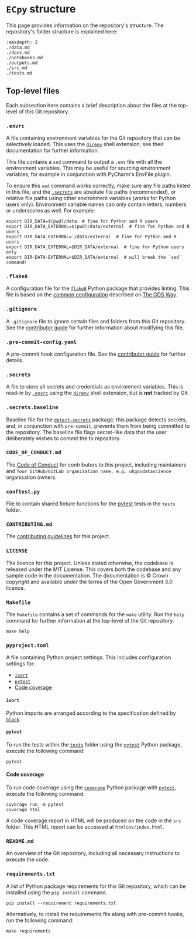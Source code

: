 # `ECpy` structure

This page provides information on the repository's structure. The repository's folder
structure is explained here:

```{toctree}
:maxdepth: 2
./data.md
./docs.md
./notebooks.md
./outputs.md
./src.md
./tests.md
```

## Top-level files

Each subsection here contains a brief description about the files at the top-level of
this Git repository.

### `.envrc`

A file containing environment variables for the Git repository that can be selectively
loaded. This uses the [`direnv`][direnv] shell extension; see their documentation for
further information.

This file contains a `sed` command to output a `.env` file with all the environment
variables. This may be useful for sourcing environment variables, for example in
conjunction with PyCharm's EnvFile plugin.

To ensure this `sed` command works correctly, make sure any file paths listed in this
file, and the [`.secrets`](#secrets) are absolute file paths (recommended), or relative
file paths using other environment variables (works for Python users only). Environment
variable names can only contain letters, numbers or underscores as well. For example:

```shell
export DIR_DATA=$(pwd)/data  # fine for Python and R users
export DIR_DATA_EXTERNAL=$(pwd)/data/external  # fine for Python and R users
export DIR_DATA_EXTERNAL=./data/external  # fine for Python and R users
export DIR_DATA_EXTERNAL=$DIR_DATA/external  # fine for Python users only
export DIR-DATA-EXTERNAL=$DIR_DATA/external  # will break the `sed` command!
```

### `.flake8`

A configuration file for the [`flake8`][flake8] Python package that provides linting.
This file is based on the [common configuration][gds-way-flake8] described on
[The GDS Way][gds-way].

### `.gitignore`

A `.gitignore` file to ignore certain files and folders from this Git repository. See
the [contributor guide][docs-updating-gitignore] for further information about
modifying this file.

### `.pre-commit-config.yaml`

A pre-commit hook configuration file. See the
[contributor guide][docs-pre-commit-hooks] for further details.

### `.secrets`

A file to store all secrets and credentials as environment variables. This is read-in
by [`.envrc`](#envrc) using the [`direnv`][direnv] shell extension, but is **not**
tracked by Git.

### `.secrets.baseline`

Baseline file for the [`detect-secrets`][detect-secrets] package; this package detects
secrets, and, in conjunction with `pre-commit`, prevents them from being committed to
the repository. The baseline file flags secret-like data that the user deliberately
wishes to commit the to repository.

### `CODE_OF_CONDUCT.md`

The [Code of Conduct][code-of-conduct] for contributors to this project, including
maintainers and `Your GitHub/GitLab organisation name, e.g. ukgovdatascience` organisation owners.

### `conftest.py`

File to contain shared fixture functions for the [pytest][pytest] tests in the `tests`
folder.

### `CONTRIBUTING.md`

The [contributing guidelines][contributing] for this project.

### `LICENSE`

The licence for this project. Unless stated otherwise, the codebase is released under
the MIT License. This covers both the codebase and any sample code in the
documentation. The documentation is © Crown copyright and available under the terms of
the Open Government 3.0 licence.

### `Makefile`

The `Makefile` contains a set of commands for the `make` utility. Run the `help`
command for further information at the top-level of the Git repository.

```shell
make help
```

### `pyproject.toml`

A file containing Python project settings. This includes configuration settings for:

- [`isort`](#isort)
- [`pytest`](#pytest)
- [Code coverage](#code-coverage)

#### `isort`

Python imports are arranged according to the specification defined by [`black`][black].

#### `pytest`

To run the tests within the [`tests`][docs-tests] folder using the [`pytest`][pytest]
Python package, execute the following command:

```shell
pytest
```

#### Code coverage

To run code coverage using the [`coverage`][coverage] Python package with
[`pytest`][pytest], execute the following command:

```shell
coverage run -m pytest
coverage html
```

A code coverage report in HTML will be produced on the code in the `src` folder. This
HTML report can be accessed at `htmlcov/index.html`.

### `README.md`

An overview of the Git repository, including all necessary instructions to execute the
code.

### `requirements.txt`

A list of Python package requirements for this Git repository, which can be installed
using the `pip install` command.

```shell
pip install --requirement requirements.txt
```

Alternatively, to install the requirements file along with pre-commit hooks, run the
following command:

```shell
make requirements
```

[black]: https://black.readthedocs.io/en/stable/
[code-of-conduct]:../contributor_guide/CODE_OF_CONDUCT.md
[contributing]: ../contributor_guide/CONTRIBUTING.md
[coverage]: https://coverage.readthedocs.io/
[detect-secrets]: https://github.com/Yelp/detect-secrets
[direnv]: https://direnv.net/
[docs-pre-commit-hooks]: ../contributor_guide/pre_commit_hooks.md
[docs-tests]: ./tests.md
[docs-updating-gitignore]: ../contributor_guide/updating_gitignore.md
[flake8]: https://gitlab.com/pycqa/flake8
[gds-way]: https://gds-way.cloudapps.digital
[gds-way-flake8]: https://gds-way.cloudapps.digital/manuals/programming-languages/python/python.html#common-configuration
[pytest]: https://docs.pytest.org/
